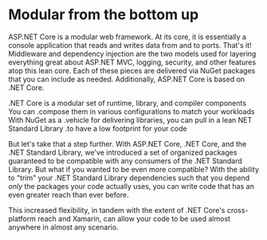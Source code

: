 # Modular from the bottom up

ASP.NET Core is a modular web framework.  At its core, it is essentially a
console application that reads and writes data from and to ports.  That's it!
Middleware and dependency injection are the two models used for layering
everything great about ASP.NET MVC, logging, security, and other features atop
this lean core.  Each of these pieces are delivered via NuGet packages that you
can include as needed.  Additionally, ASP.NET Core is based on .NET Core.

.NET Core is a modular set of runtime, library, and compiler components  You can
.compose them in various configurations to match your workloads  With NuGet as a
.vehicle for delivering  libraries, you can pull in a lean NET Standard Library
.to have a low footprint for your code

But let's take that a step further.  With ASP.NET Core, .NET Core, and the .NET
Standard Library, we've introduced a set of organized packages guaranteed to be
compatible with any consumers of the .NET Standard Library.  But what if you
wanted to be even more compatible?  With the ability to "trim" your .NET
Standard Library dependencies such that you depend *only* the packages your code
actually uses, you can write code that has an even greater reach than ever
before.

This increased flexibility, in tandem with the extent of .NET Core's cross-
platform reach and Xamarin, can allow your code to be used almost anywhere in
almost any scenario.
